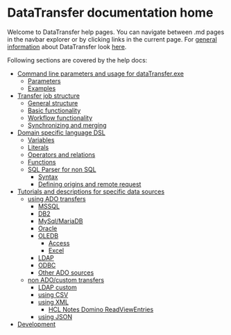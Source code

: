# DataTransfer documentation home

Welcome to DataTransfer help pages.
You can navigate between .md pages in the navbar explorer or by clicking links in the current page.
For [general information](../../../../) about DataTransfer look [here](../../../../).

Following sections are covered by the help docs:
- [Command line parameters and usage for dataTransfer.exe](datatransfer.exe.md)
	- [Parameters](datatransfer.exe.md#parameters)
	- [Examples](datatransfer.exe.md#examples)
- [Transfer job structure](TransferJob.md)
	- [General structure](TransferJob.md#general-structure)
	- [Basic functionality](TransferJob.md#basic-functionality)
	- [Workflow functionality](TransferJob.md#workflow-functionality)
	- [Synchronizing and merging](TransferJob.md#synchronizing-and-merging)
- [Domain specific language DSL](DSL.md)
	- [Variables](DSL.md#variables)
	- [Literals](DSL.md#literals)
	- [Operators and relations](DSL.md#operators-and-relations)
	- [Functions](DSL.md#functions)
	- [SQL Parser for non SQL](DSL.md#sql-parser-for-non-sql)
		- [Syntax](DSL.md#syntax)
		- [Defining origins and remote request](DSL.md#defining-origins-and-remote-request)
- [Tutorials and descriptions for specific data sources](DataSourceHelpTutorials.md)
	- [using ADO transfers](DataSourceHelpTutorials.md#using-ado-transfers)
		- [MSSQL](DataSourceHelpTutorials.md#mssql)
		- [DB2](DataSourceHelpTutorials.md#db2)
		- [MySql/MariaDB](DataSourceHelpTutorials.md#mysql/mariadb)
		- [Oracle](DataSourceHelpTutorials.md#oracle)
		- [OLEDB](DataSourceHelpTutorials.md#oledb)
			- [Access](DataSourceHelpTutorials.md#access)
			- [Excel](DataSourceHelpTutorials.md#excel)
		- [LDAP](DataSourceHelpTutorials.md#ldap)
		- [ODBC](DataSourceHelpTutorials.md#odbc)
		- [Other ADO sources](DataSourceHelpTutorials.md#other-ado-sources)
	- [non ADO/custom transfers](DataSourceHelpTutorials.md#non-ado/custom-transfer)
		- [LDAP custom](DataSourceHelpTutorials.md#ldap-custom)
		- [using CSV](DataSourceHelpTutorials.md#csv)
		- [using XML](DataSourceHelpTutorials.md#xml)
			- [HCL Notes Domino ReadViewEntries](DataSourceHelpTutorials.md#hcl-notes-domino-readviewentries)
		- [using JSON](DataSourceHelpTutorials.md#json)
- [Development]()
